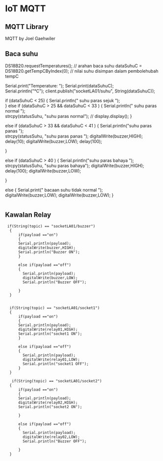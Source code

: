 # **IoT MQTT**

## MQTT Library
MQTT by Joel Gaehwiler

## Baca suhu

DS18B20.requestTemperatures();       // arahan baca suhu
  dataSuhuC = DS18B20.getTempCByIndex(0);  // nilai suhu disimpan dalam pembolehubah tempC
 
  Serial.print("Temperature: ");
  Serial.print(dataSuhuC);    
  Serial.println("°C");
  client.publish("socketLA01/suhu", String(dataSuhuC));

  if (dataSuhuC < 25) {
    Serial.println(" suhu paras sejuk ");    
  }
  else if (dataSuhuC > 25 && dataSuhuC < 33 ) {
    Serial.println(" suhu paras normal ");  
    strcpy(statusSuhu, "suhu paras normal");
   // display.display();
  }

  else if (dataSuhuC > 33 && dataSuhuC < 41 ) {
    Serial.println("suhu paras panas ");   
    strcpy(statusSuhu, "suhu paras panas ");
    digitalWrite(buzzer,HIGH);
    delay(10);
    digitalWrite(buzzer,LOW);
    delay(100);
   
  }

  else if (dataSuhuC > 40 ) {
  Serial.println("suhu paras bahaya ");    
  strcpy(statusSuhu, "suhu paras bahaya");
  digitalWrite(buzzer,HIGH);
  delay(100);
  digitalWrite(buzzer,LOW);
 
  }

  else {
    Serial.print(" bacaan suhu tidak normal ");  
    digitalWrite(buzzer,LOW);
    digitalWrite(buzzer,LOW);
  }
```

```

## Kawalan Relay
```
 if(String(topic) == "socketLA01/buzzer") 
  {
      if(payload =="on")
      {
      Serial.println(payload);
      digitalWrite(buzzer,HIGH);
      Serial.println("Buzzer ON");
      }
      
      else if(payload =="off")
      {
        Serial.println(payload);
        digitalWrite(buzzer,LOW);
        Serial.println("Buzzer OFF");
        
      }
  } 


  if(String(topic) == "socketLA01/socket1") 
  {
      if(payload =="on")
      {
      Serial.println(payload);
      digitalWrite(relay01,HIGH);
      Serial.println("socket1 ON");
      }
      
      else if(payload =="off")
      {
        Serial.println(payload);
        digitalWrite(relay01,LOW);
        Serial.println("socket1 OFF");
      }
  }

   if(String(topic) == "socketLA01/socket2") 
  {
      if(payload =="on")
      {
      Serial.println(payload);
      digitalWrite(relay02,HIGH);
      Serial.println("socket2 ON");
  
      }
      
      else if(payload =="off")
      {
        Serial.println(payload);
        digitalWrite(relay02,LOW);
        Serial.println("Buzzer OFF");
     
      }
  }
```

